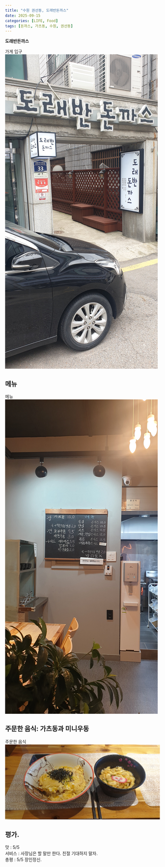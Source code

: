 ```yaml
---
title: "수원 권선동, 도래반돈까스"
date: 2025-09-15
categories: [LIFE, Food]
tags: [돈까스, 가츠동, 수원, 권선동]
---
```


**도래반돈까스**

가게 입구
![도래반돈까스 입구](/assets/img/2025-09-15-suwon-doraban-donkatsu/도래반돈까스_입구.jpg)

## 메뉴

메뉴
![도래반돈까스 메뉴판](/assets/img/2025-09-15-suwon-doraban-donkatsu/도래반돈까시_메뉴.jpg)

## 주문한 음식: 가츠동과 미니우동

주문한 음식
![주문한 가츠동과 우동](/assets/img/2025-09-15-suwon-doraban-donkatsu/도래반돈까스_가츠동_우동.jpg)

## 평가.
맛 : 5/5  
서비스 : 사장님은 할 말만 한다. 친절 기대하지 말자.  
총평 : 5/5 장인정신.  

